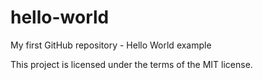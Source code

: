 # hello-world
My first GitHub repository - Hello World example

This project is licensed under the terms of the MIT license.

